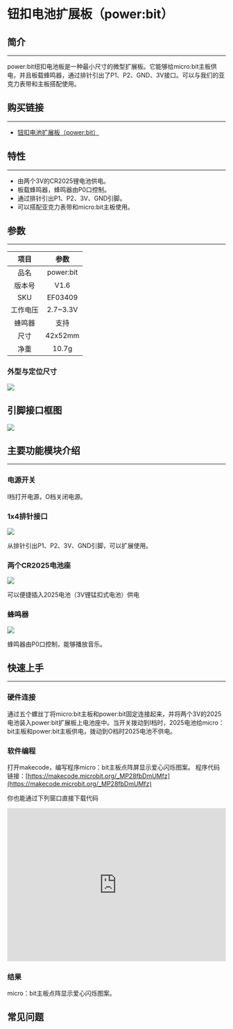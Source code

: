 # 钮扣电池扩展板（power:bit）

## 简介
---

power:bit纽扣电池板是一种最小尺寸的微型扩展板。它能够给micro:bit主板供电，并且板载蜂鸣器，通过排针引出了P1、P2、GND、3V接口。可以与我们的亚克力表带和主板搭配使用。

## 购买链接
---

- [钮扣电池扩展板（power:bit）](https://item.taobao.com/item.htm?ft=t&id=564916883947)

## 特性 
---

- 由两个3V的CR2025锂电池供电。
- 板载蜂鸣器，蜂鸣器由P0口控制。
- 通过排针引出P1、P2、3V、GND引脚。 
- 可以搭配亚克力表带和micro:bit主板使用。

## 参数
---

 |项目 | 参数 | 
 |:-: | :-:  |
 |品名|power:bit |
 |版本号|V1.6 |
 |SKU| EF03409 |
 |工作电压|2.7~3.3V |
 |蜂鸣器|支持 |
 |尺寸|42x52mm |
 |净重|10.7g |

### 外型与定位尺寸
![](./images/BQCpLVu.png)
## 引脚接口框图
![](./images/ONnPnR7.png)

## 主要功能模块介绍  
---  

### 电源开关  

I档打开电源，O档关闭电源。

### 1x4排针接口

![](./images/9uskWP9.png)

从排针引出P1、P2、3V、GND引脚，可以扩展使用。

### 两个CR2025电池座

![](./images/RkOmiZc.png)

可以便捷插入2025电池（3V锂锰扣式电池）供电

### 蜂鸣器  

![](./images/eNtjso8.png)

蜂鸣器由P0口控制，能够播放音乐。

## 快速上手  
---  

### 硬件连接  


通过五个螺丝丁将micro:bit主板和power:bit固定连接起来，并将两个3V的2025电池装入power:bit扩展板上电池座中。当开关拨动到I档时，2025电池给micro：bit主板和power:bit主板供电，拨动到O档时2025电池不供电。


### 软件编程  

打开makecode，编写程序micro：bit主板点阵屏显示爱心闪烁图案。
程序代码链接：[https://makecode.microbit.org/_MP28fbDmUMfz](https://makecode.microbit.org/_MP28fbDmUMfz)

你也能通过下列窗口直接下载代码

<div style="position:relative;height:0;padding-bottom:70%;overflow:hidden;"><iframe style="position:absolute;top:0;left:0;width:100%;height:100%;" src="https://makecode.microbit.org/#pub:_MP28fbDmUMfz" frameborder="0" sandbox="allow-popups allow-forms allow-scripts allow-same-origin"></iframe></div>

### 结果  

micro：bit主板点阵显示爱心闪烁图案。

## 常见问题
